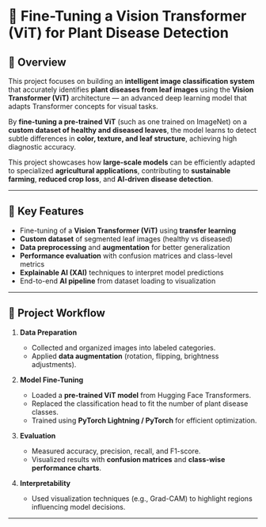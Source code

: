 # 🌿 Fine-Tuning a Vision Transformer (ViT) for Plant Disease Detection

## 🧠 Overview
This project focuses on building an **intelligent image classification system** that accurately identifies **plant diseases from leaf images** using the **Vision Transformer (ViT)** architecture — an advanced deep learning model that adapts Transformer concepts for visual tasks.

By **fine-tuning a pre-trained ViT** (such as one trained on ImageNet) on a **custom dataset of healthy and diseased leaves**, the model learns to detect subtle differences in **color, texture, and leaf structure**, achieving high diagnostic accuracy.  

This project showcases how **large-scale models** can be efficiently adapted to specialized **agricultural applications**, contributing to **sustainable farming**, **reduced crop loss**, and **AI-driven disease detection**.

---

## 🚀 Key Features
- Fine-tuning of a **Vision Transformer (ViT)** using **transfer learning**
- **Custom dataset** of segmented leaf images (healthy vs diseased)
- **Data preprocessing** and **augmentation** for better generalization
- **Performance evaluation** with confusion matrices and class-level metrics
- **Explainable AI (XAI)** techniques to interpret model predictions
- End-to-end **AI pipeline** from dataset loading to visualization

---

## 🧩 Project Workflow
1. **Data Preparation**
   - Collected and organized images into labeled categories.
   - Applied **data augmentation** (rotation, flipping, brightness adjustments).

2. **Model Fine-Tuning**
   - Loaded a **pre-trained ViT model** from Hugging Face Transformers.
   - Replaced the classification head to fit the number of plant disease classes.
   - Trained using **PyTorch Lightning / PyTorch** for efficient optimization.

3. **Evaluation**
   - Measured accuracy, precision, recall, and F1-score.
   - Visualized results with **confusion matrices** and **class-wise performance charts**.

4. **Interpretability**
   - Used visualization techniques (e.g., Grad-CAM) to highlight regions influencing model decisions.

---
